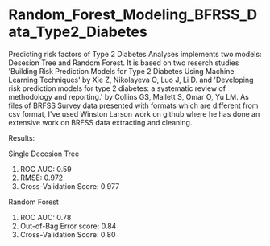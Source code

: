 # Random_Forest_Modeling_BFRSS_Data_Type2_Diabetes
Predicting risk factors of Type 2 Diabetes
Analyses implements two models: Desesion Tree and Random Forest. It is based on two reserch studies 'Building Risk Prediction Models for Type 2 Diabetes Using Machine Learning Techniques' by Xie Z, Nikolayeva O, Luo J, Li D. and 'Developing risk prediction models for type 2 diabetes: a systematic review of methodology and reporting.' by Collins GS, Mallett S, Omar O, Yu LM.
As files of BRFSS Survey data presented with formats which are different from csv format, I've used Winston Larson work on github where he has done an extensive work on BRFSS data extracting and cleaning.

Results:

Single Decesion Tree
1. ROC AUC: 0.59
2. RMSE: 0.972
3. Cross-Validation Score: 0.977


Random Forest
1. ROC AUC:  0.78
2. Out-of-Bag Error score: 0.84
3. Cross-Validation Score: 0.80
